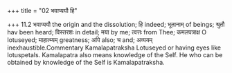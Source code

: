 +++
title = "02 भवाप्ययौ हि"

+++
11.2 भवाप्ययौ the origin and the dissolution; हि indeed; भूतानाम् of
beings; श्रुतौ hav been heard; विस्तरशः in detail; मया by me; त्वत्तः
from Thee; कमलपत्राक्ष O lotuseyed; माहात्म्यम् greatness; अपि also; च
and; अव्ययम् inexhaustible.Commentary Kamalapatraksha Lotuseyed or
having eyes like lotuspetals. Kamalapatra also means knowledge of the
Self. He who can be obtained by knowledge of the Self is
Kamalapatraksha.
